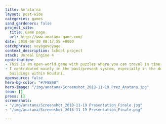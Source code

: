 ```yaml
---
title: An'ata'na
layout: post-wide
categories: games
sand_gardeners: false
project_site:
  title: Game page
  url: http://www.anatana-game.com/
date: 2018-06-30 08:17:55 +0000
catchphrase: voyagevoyage
context_description: School project
stack: Unreal Engine 4
contribution:
- This is an open-world game with puzzles where you can travel in time.
- I contributed mainly in the past/present system, especially in the destruction of
  buildings within Houdini.
opensource: false
hero-bg-color: "#7F8B9B"
hero-image: "/img/anatana/Screenshot_2018-11-19 Prez_Anatana.jpg"
team: []
press: []
screenshots:
- "/img/anatana/Screenshot_2018-11-19 Presentation_Finale.jpg"
- "/img/anatana/Screenshot_2018-11-19 Presentation_Finale.png"

---
```

